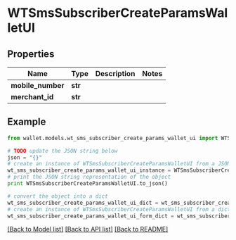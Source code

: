 # WTSmsSubscriberCreateParamsWalletUI


## Properties

Name | Type | Description | Notes
------------ | ------------- | ------------- | -------------
**mobile_number** | **str** |  | 
**merchant_id** | **str** |  | 

## Example

```python
from wallet.models.wt_sms_subscriber_create_params_wallet_ui import WTSmsSubscriberCreateParamsWalletUI

# TODO update the JSON string below
json = "{}"
# create an instance of WTSmsSubscriberCreateParamsWalletUI from a JSON string
wt_sms_subscriber_create_params_wallet_ui_instance = WTSmsSubscriberCreateParamsWalletUI.from_json(json)
# print the JSON string representation of the object
print WTSmsSubscriberCreateParamsWalletUI.to_json()

# convert the object into a dict
wt_sms_subscriber_create_params_wallet_ui_dict = wt_sms_subscriber_create_params_wallet_ui_instance.to_dict()
# create an instance of WTSmsSubscriberCreateParamsWalletUI from a dict
wt_sms_subscriber_create_params_wallet_ui_form_dict = wt_sms_subscriber_create_params_wallet_ui.from_dict(wt_sms_subscriber_create_params_wallet_ui_dict)
```
[[Back to Model list]](../README.md#documentation-for-models) [[Back to API list]](../README.md#documentation-for-api-endpoints) [[Back to README]](../README.md)


